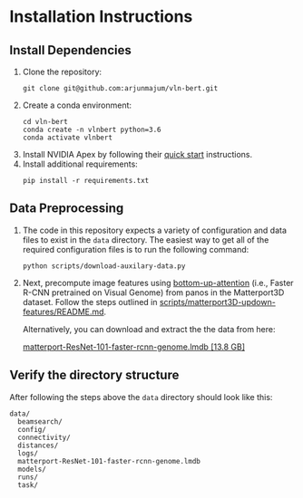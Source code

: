# Installation Instructions

## Install Dependencies

1. Clone the repository:
   ```
   git clone git@github.com:arjunmajum/vln-bert.git
   ```
2. Create a conda environment:
   ```
   cd vln-bert
   conda create -n vlnbert python=3.6
   conda activate vlnbert
   ```
3. Install NVIDIA Apex by following their [quick start](https://github.com/nvidia/apex#quick-start) instructions.
4. Install additional requirements:
   ```
   pip install -r requirements.txt
   ```

## Data Preprocessing

1. The code in this repository expects a variety of configuration and data
   files to exist in the `data` directory. The easiest way to get all of the
   required configuration files is to run the following command:

   ```
   python scripts/download-auxilary-data.py
   ```

2. Next, precompute image features using
   [bottom-up-attention](https://github.com/peteanderson80/bottom-up-attention)
   (i.e., Faster R-CNN pretrained on Visual Genome) from panos in the
   Matterport3D dataset. Follow the steps outlined in
   [scripts/matterport3D-updown-features/README.md](scripts/matterport3D-updown-features/README.md).

   Alternatively, you can download and extract the the data from here:

   [matterport-ResNet-101-faster-rcnn-genome.lmdb [13.8 GB]](https://dl.dropbox.com/s/67k2vjgyjqel6og/matterport-ResNet-101-faster-rcnn-genome.lmdb.zip)

## Verify the directory structure

After following the steps above the `data` directory should look like this:

```
data/
  beamsearch/
  config/
  connectivity/
  distances/
  logs/
  matterport-ResNet-101-faster-rcnn-genome.lmdb
  models/
  runs/
  task/
```
